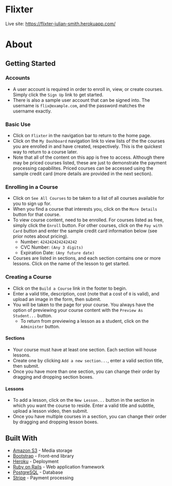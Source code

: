 # Flixter

Live site: https://flixter-julian-smith.herokuapp.com/

# About



## Getting Started



### Accounts

* A user account is required in order to enroll in, view, or create courses. Simply click the `Sign Up` link to get started.
* There is also a sample user account that can be signed into. The username is `flix@example.com`, and the password matches the username exactly.

### Basic Use

* Click on `Flixter` in the navigation bar to return to the home page.
* Click on the `My Dashboard` navigation link to view lists of the the courses you are enrolled in and have created, respectively. This is the quickest way to return to a course later.
* Note that all of the content on this app is free to access. Although there may be priced courses listed, these are just to demonstrate the payment processing capabilites. Priced courses can be accessed using the sample credit card (more details are provided in the next section). 

### Enrolling in a Course

* Click on `See All Courses` to be taken to a list of all courses available for you to sign up for.
* When you find a course that interests you, click on the `More Details` button for that course.
* To view course content, need to be enrolled. For courses listed as free, simply click the `Enroll` button. For other courses, click on the `Pay with Card` button and enter the sample credit card information below (see prior notes about pricing).
  * Number: `4242424242424242`
  * CVC Number: `(Any 3 digits)`
  * Expiration Date: `(Any future date)`
* Courses are listed in sections, and each section contains one or more lessons. Click on the name of the lesson to get started.

### Creating a Course

* Click on the `Build a Course` link in the footer to begin.
* Enter a valid title, description, cost (note that a cost of `0` is valid), and upload an image in the form, then submit.
* You will be taken to the page for your course. You always have the option of previewing your course content with the `Preview As Student...` button.
  * To return from previewing a lesson as a student, click on the `Administer` button.

#### Sections

* Your course must have at least one section. Each section will house lessons. 
* Create one by clicking `Add a new section...`, enter a valid section title, then submit.
* Once you have more than one section, you can change their order by dragging and dropping section boxes. 

#### Lessons
* To add a lesson, click on the `New Lesson...` button in the section in which you want the course to reside. Enter a valid title and subtitle, upload a lesson video, then submit.
* Once you have multiple courses in a section, you can change their order by dragging and dropping lesson boxes.

## Built With

* [Amazon S3](https://aws.amazon.com/s3/) - Media storage
* [Bootstrap](https://getbootstrap.com/) - Front-end library
* [Heroku](https://www.heroku.com/) - Deployment
* [Ruby on Rails](https://rubyonrails.org/) - Web application framework
* [PostgreSQL](https://www.postgresql.org/) - Database
* [Stripe](https://stripe.com/) - Payment processing
